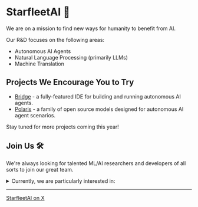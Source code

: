 # StarfleetAI 💫

We are on a mission to find new ways for humanity to benefit from AI.

Our R&D focuses on the following areas:

- Autonomous AI Agents
- Natural Language Processing (primarily LLMs)
- Machine Translation

## Projects We Encourage You to Try

- [Bridge](https://github.com/StarfleetAI/bridge) - a fully-featured IDE for building and running autonomous AI agents.
- [Polaris](https://github.com/StarfleetAI/polaris) - a family of open source models designed for autonomous AI agent scenarios.

Stay tuned for more projects coming this year!

## Join Us 🛠️

We're always looking for talented ML/AI researchers and developers of all sorts to join our great team.

<details>
  <summary>Currently, we are particularly interested in:</summary>

  - LLM researchers + ML engineers - to work on Polaris
  - Rust developers - to work on Bridge
  - Rust / Go developers - to work on backend services for our new projects
  - Vue.js developers - to work on UI for Bridge and other applications / services

  If you're find any of these attractive, please write us at jobs@starfleetai.com.

  <details>
    <summary>A few things to know upfront:</summary>
    
  1. All positions are available as either 100% remote or based in our Cyprus office.
  2. The salary is pretty good!
  3. We will ask you to make a meaningful commit to any of our public repositories, as this gives us something to discuss during the interview. We believe this approach is much more beneficial for both parties than asking for tasks like writing a bubble sort or walking a tree.
  </details>
</details>

---

[StarfleetAI on X](https://twitter.com/StarfleetAI)
